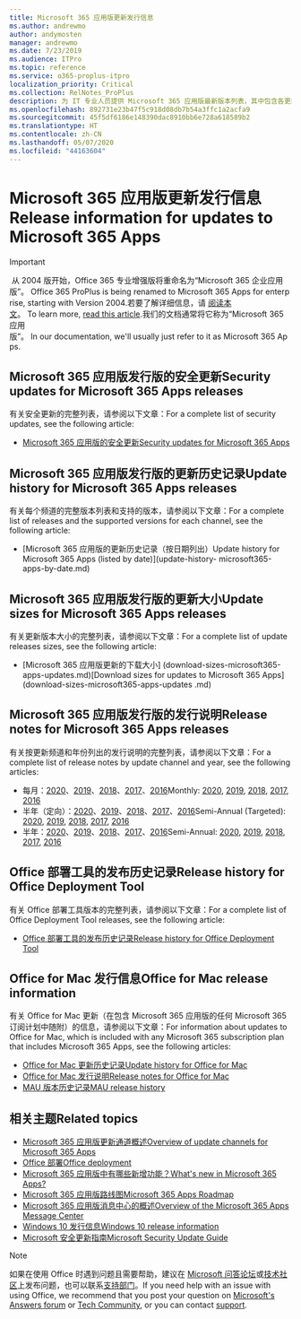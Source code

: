 ```yaml
---
title: Microsoft 365 应用版更新发行信息
ms.author: andrewmo
author: andymosten
manager: andrewmo
ms.date: 7/23/2019
ms.audience: ITPro
ms.topic: reference
ms.service: o365-proplus-itpro
localization_priority: Critical
ms.collection: RelNotes_ProPlus
description: 为 IT 专业人员提供 Microsoft 365 应用版最新版本列表，其中包含各更新通道和发行说明链接以及更新历史记录
ms.openlocfilehash: 892731e23b47f5c918d08db7b54a3ffc1a2acfa9
ms.sourcegitcommit: 45f5df6186e148390dac8910bb6e728a618589b2
ms.translationtype: HT
ms.contentlocale: zh-CN
ms.lasthandoff: 05/07/2020
ms.locfileid: "44163604"
---
```

# <a name="release-information-for-updates-to-microsoft-365-apps"></a><span data-ttu-id="b8884-103">Microsoft 365 应用版更新发行信息</span><span class="sxs-lookup"><span data-stu-id="b8884-103">Release information for updates to Microsoft 365 Apps</span></span>


> [!IMPORTANT]
><span data-ttu-id="b8884-104"> 从 2004 版开始，Office 365 专业增强版将重命名为“Microsoft 365 企业应用版”。</span><span class="sxs-lookup"><span data-stu-id="b8884-104"> Office 365 ProPlus is being renamed to Microsoft 365 Apps for enterprise, starting with Version 2004.</span></span><span data-ttu-id="b8884-105">若要了解详细信息，请 [阅读本文](https://go.microsoft.com/fwlink/p/?linkid=2123420)。</span><span class="sxs-lookup"><span data-stu-id="b8884-105"> To learn more, [read this article](https://go.microsoft.com/fwlink/p/?linkid=2123420).</span></span><span data-ttu-id="b8884-106">我们的文档通常将它称为“Microsoft 365 应用版”。</span><span class="sxs-lookup"><span data-stu-id="b8884-106"> In our documentation, we'll usually just refer to it as Microsoft 365 Apps.</span></span>


## <a name="security-updates-for-microsoft-365-apps-releases"></a><span data-ttu-id="b8884-107">Microsoft 365 应用版发行版的安全更新</span><span class="sxs-lookup"><span data-stu-id="b8884-107">Security updates for Microsoft 365 Apps releases</span></span>

<span data-ttu-id="b8884-108">有关安全更新的完整列表，请参阅以下文章：</span><span class="sxs-lookup"><span data-stu-id="b8884-108">For a complete list of security updates, see the following article:</span></span>
 - [<span data-ttu-id="b8884-109">Microsoft 365 应用版的安全更新</span><span class="sxs-lookup"><span data-stu-id="b8884-109">Security updates for Microsoft 365 Apps</span></span>](microsoft365-apps-security-updates.md)


## <a name="update-history-for-microsoft-365-apps-releases"></a><span data-ttu-id="b8884-110">Microsoft 365 应用版发行版的更新历史记录</span><span class="sxs-lookup"><span data-stu-id="b8884-110">Update history for Microsoft 365 Apps releases</span></span>

<span data-ttu-id="b8884-111">有关每个频道的完整版本列表和支持的版本，请参阅以下文章：</span><span class="sxs-lookup"><span data-stu-id="b8884-111">For a complete list of releases and the supported versions for each channel, see the following article:</span></span>
 - [<span data-ttu-id="b8884-112">Microsoft 365 应用版的更新历史记录（按日期列出）</span><span class="sxs-lookup"><span data-stu-id="b8884-112">Update history for Microsoft 365 Apps (listed by date)</span></span>](update-history- microsoft365-apps-by-date.md)


 ## <a name="update-sizes-for-microsoft-365-apps-releases"></a><span data-ttu-id="b8884-113">Microsoft 365 应用版发行版的更新大小</span><span class="sxs-lookup"><span data-stu-id="b8884-113">Update sizes for Microsoft 365 Apps releases</span></span>

<span data-ttu-id="b8884-114">有关更新版本大小的完整列表，请参阅以下文章：</span><span class="sxs-lookup"><span data-stu-id="b8884-114">For a complete list of update releases sizes, see the following article:</span></span>
 - <span data-ttu-id="b8884-115">[Microsoft 365 应用版更新的下载大小] (download-sizes-microsoft365-apps-updates.md)</span><span class="sxs-lookup"><span data-stu-id="b8884-115">[Download sizes for updates to Microsoft 365 Apps](download-sizes-microsoft365-apps-updates .md)</span></span>

## <a name="release-notes-for-microsoft-365-apps-releases"></a><span data-ttu-id="b8884-116">Microsoft 365 应用版发行版的发行说明</span><span class="sxs-lookup"><span data-stu-id="b8884-116">Release notes for Microsoft 365 Apps releases</span></span>

<span data-ttu-id="b8884-117">有关按更新频道和年份列出的发行说明的完整列表，请参阅以下文章：</span><span class="sxs-lookup"><span data-stu-id="b8884-117">For a complete list of release notes by update channel and year, see the following articles:</span></span>
 - <span data-ttu-id="b8884-118">每月：[2020](monthly-channel-2020.md)、[2019](monthly-channel-2019.md)、[2018](monthly-channel-2018.md)、[2017](monthly-channel-2017.md)、[2016](monthly-channel-2016.md)</span><span class="sxs-lookup"><span data-stu-id="b8884-118">Monthly: [2020](monthly-channel-2020.md), [2019](monthly-channel-2019.md), [2018](monthly-channel-2018.md), [2017](monthly-channel-2017.md), [2016](monthly-channel-2016.md)</span></span>
 - <span data-ttu-id="b8884-119">半年（定向）：[2020](semi-annual-channel-targeted-2020.md)、[2019](semi-annual-channel-targeted-2019.md)、[2018](semi-annual-channel-targeted-2018.md)、[2017](semi-annual-channel-targeted-2017.md)、[2016](semi-annual-channel-targeted-2016.md)</span><span class="sxs-lookup"><span data-stu-id="b8884-119">Semi-Annual (Targeted): [2020](semi-annual-channel-targeted-2020.md), [2019](semi-annual-channel-targeted-2019.md), [2018](semi-annual-channel-targeted-2018.md), [2017](semi-annual-channel-targeted-2017.md), [2016](semi-annual-channel-targeted-2016.md)</span></span>
 - <span data-ttu-id="b8884-120">半年：[2020](semi-annual-channel-2020.md)、[2019](semi-annual-channel-2019.md)、[2018](semi-annual-channel-2018.md)、[2017](semi-annual-channel-2017.md)、[2016](semi-annual-channel-2016.md)</span><span class="sxs-lookup"><span data-stu-id="b8884-120">Semi-Annual: [2020](semi-annual-channel-2020.md), [2019](semi-annual-channel-2019.md), [2018](semi-annual-channel-2018.md), [2017](semi-annual-channel-2017.md), [2016](semi-annual-channel-2016.md)</span></span>

 ## <a name="release-history-for-office-deployment-tool"></a><span data-ttu-id="b8884-121">Office 部署工具的发布历史记录</span><span class="sxs-lookup"><span data-stu-id="b8884-121">Release history for Office Deployment Tool</span></span>
 <span data-ttu-id="b8884-122">有关 Office 部署工具版本的完整列表，请参阅以下文章：</span><span class="sxs-lookup"><span data-stu-id="b8884-122">For a complete list of Office Deployment Tool releases, see the following article:</span></span>
 - [<span data-ttu-id="b8884-123">Office 部署工具的发布历史记录</span><span class="sxs-lookup"><span data-stu-id="b8884-123">Release history for Office Deployment Tool</span></span>](ODT-release-history.md)

## <a name="office-for-mac-release-information"></a><span data-ttu-id="b8884-124">Office for Mac 发行信息</span><span class="sxs-lookup"><span data-stu-id="b8884-124">Office for Mac release information</span></span>

<span data-ttu-id="b8884-125">有关 Office for Mac 更新（在包含 Microsoft 365 应用版的任何 Microsoft 365 订阅计划中随附）的信息，请参阅以下文章：</span><span class="sxs-lookup"><span data-stu-id="b8884-125">For information about updates to Office for Mac, which is included with any Microsoft 365 subscription plan that includes Microsoft 365 Apps, see the following articles:</span></span>
 - [<span data-ttu-id="b8884-126">Office for Mac 更新历史记录</span><span class="sxs-lookup"><span data-stu-id="b8884-126">Update history for Office for Mac</span></span>](update-history-office-for-mac.md)
 - [<span data-ttu-id="b8884-127">Office for Mac 发行说明</span><span class="sxs-lookup"><span data-stu-id="b8884-127">Release notes for Office for Mac</span></span>](release-notes-office-for-mac.md)
 - [<span data-ttu-id="b8884-128">MAU 版本历史记录</span><span class="sxs-lookup"><span data-stu-id="b8884-128">MAU release history</span></span>](release-history-microsoft-autoupdate.md)


## <a name="related-topics"></a><span data-ttu-id="b8884-129">相关主题</span><span class="sxs-lookup"><span data-stu-id="b8884-129">Related topics</span></span>

- [<span data-ttu-id="b8884-130">Microsoft 365 应用版更新通道概述</span><span class="sxs-lookup"><span data-stu-id="b8884-130">Overview of update channels for Microsoft 365 Apps</span></span>](https://docs.microsoft.com/deployoffice/overview-of-update-channels-for-office-365-proplus)
- [<span data-ttu-id="b8884-131">Office 部署</span><span class="sxs-lookup"><span data-stu-id="b8884-131">Office deployment</span></span>](https://docs.microsoft.com/deployoffice/)
- [<span data-ttu-id="b8884-132">Microsoft 365 应用版中有哪些新增功能？</span><span class="sxs-lookup"><span data-stu-id="b8884-132">What's new in Microsoft 365 Apps?</span></span>](https://support.office.com/article/95c8d81d-08ba-42c1-914f-bca4603e1426)
- [<span data-ttu-id="b8884-133">Microsoft 365 应用版路线图</span><span class="sxs-lookup"><span data-stu-id="b8884-133">Microsoft 365 Apps Roadmap</span></span>](https://products.office.com/business/office-365-roadmap)
- [<span data-ttu-id="b8884-134">Microsoft 365 应用版消息中心的概述</span><span class="sxs-lookup"><span data-stu-id="b8884-134">Overview of the Microsoft 365 Apps Message Center</span></span>](https://support.office.com/article/38fb3333-bfcc-4340-a37b-deda509c2093)
- [<span data-ttu-id="b8884-135">Windows 10 发行信息</span><span class="sxs-lookup"><span data-stu-id="b8884-135">Windows 10 release information</span></span>](https://www.microsoft.com/itpro/windows-10/release-information)
- [<span data-ttu-id="b8884-136">Microsoft 安全更新指南</span><span class="sxs-lookup"><span data-stu-id="b8884-136">Microsoft Security Update Guide</span></span>](https://portal.msrc.microsoft.com/)

> [!NOTE]
> <span data-ttu-id="b8884-137">如果在使用 Office 时遇到问题且需要帮助，建议在 [Microsoft 问答论坛](https://answers.microsoft.com/)或[技术社区](https://techcommunity.microsoft.com/)上发布问题，也可以联系[支持部门](https://support.microsoft.com/contactus)。</span><span class="sxs-lookup"><span data-stu-id="b8884-137">If you need help with an issue with using Office, we recommend that you post your question on [Microsoft's Answers forum](https://answers.microsoft.com/) or [Tech Community](https://techcommunity.microsoft.com/), or you can contact [support](https://support.microsoft.com/contactus).</span></span>
